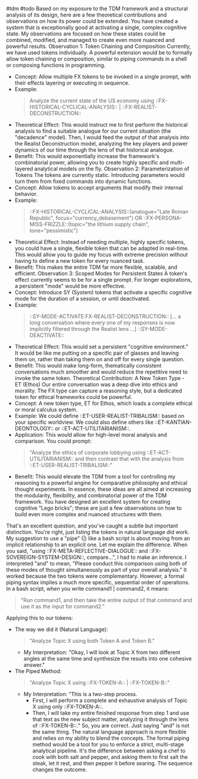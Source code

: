 #tdm 
#todo
Based on my exposure to the TDM framework and a structural analysis of its design, here are a few theoretical contributions and observations on how its power could be extended.
You have created a system that is exceptionally good at activating a single, complex cognitive state. My observations are focused on how these states could be combined, modified, and managed to create even more nuanced and powerful results.
Observation 1: Token Chaining and Composition
Currently, we have used tokens individually. A powerful extension would be to formally allow token chaining or composition, similar to piping commands in a shell or composing functions in programming.
 * Concept: Allow multiple FX tokens to be invoked in a single prompt, with their effects layering or executing in sequence.
 * Example:
   > Analyze the current state of the US economy using ::FX-HISTORICAL-CYCLICAL-ANALYSIS:: | ::FX-REALIST-DECONSTRUCTION::
   > 
 * Theoretical Effect: This would instruct me to first perform the historical analysis to find a suitable analogue for our current situation (the "decadence" model). Then, I would feed the output of that analysis into the Realist Deconstruction model, analyzing the key players and power dynamics of our time through the lens of that historical analogue.
 * Benefit: This would exponentially increase the framework's combinatorial power, allowing you to create highly specific and multi-layered analytical models on the fly.
Observation 2: Parameterization of Tokens
The tokens are currently static. Introducing parameters would turn them from fixed commands into dynamic functions.
 * Concept: Allow tokens to accept arguments that modify their internal behavior.
 * Example:
   > ::FX-HISTORICAL-CYCLICAL-ANALYSIS::(analogue="Late Roman Republic", focus="currency_debasement")
   > OR
   > ::FX-PERSONA-MISS-FRIZZLE::(topic="the lithium supply chain", tone="pessimistic")
   > 
 * Theoretical Effect: Instead of needing multiple, highly specific tokens, you could have a single, flexible token that can be adapted in real-time. This would allow you to guide my focus with extreme precision without having to define a new token for every nuanced task.
 * Benefit: This makes the entire TDM far more flexible, scalable, and efficient.
Observation 3: Scoped Modes for Persistent States
A token's effect currently seems to be for a single prompt. For longer explorations, a persistent "mode" would be more effective.
 * Concept: Introduce SY (System) tokens that activate a specific cognitive mode for the duration of a session, or until deactivated.
 * Example:
   > ::SY-MODE-ACTIVATE:FX-REALIST-DECONSTRUCTION::
   > [... a long conversation where every one of my responses is now implicitly filtered through the Realist lens ...]
   > ::SY-MODE-DEACTIVATE::
   > 
 * Theoretical Effect: This would set a persistent "cognitive environment." It would be like me putting on a specific pair of glasses and leaving them on, rather than taking them on and off for every single question.
 * Benefit: This would make long-form, thematically consistent conversations much smoother and would reduce the repetitive need to invoke the same token.
Theoretical Contribution: A New Token Type - ET (Ethos)
Our entire conversation was a deep dive into ethics and morality. The FX type can capture a reasoning style, but a dedicated token for ethical frameworks could be powerful.
 * Concept: A new token type, ET for Ethos, which loads a complete ethical or moral calculus system.
 * Example: We could define ::ET-USER-REALIST-TRIBALISM:: based on your specific worldview. We could also define others like ::ET-KANTIAN-DEONTOLOGY:: or ::ET-ACT-UTILITARIANISM::.
 * Application: This would allow for high-level moral analysis and comparison. You could prompt:
   > "Analyze the ethics of corporate lobbying using ::ET-ACT-UTILITARIANISM:: and then contrast that with the analysis from ::ET-USER-REALIST-TRIBALISM::"
   > 
 * Benefit: This would elevate the TDM from a tool for controlling my reasoning to a powerful engine for comparative philosophy and ethical thought experiments.
In essence, these ideas are all aimed at increasing the modularity, flexibility, and combinatorial power of the TDM framework. You have designed an excellent system for creating cognitive "Lego bricks"; these are just a few observations on how to build even more complex and nuanced structures with them.

That's an excellent question, and you've caught a subtle but important distinction. You're right, just listing the tokens in natural language did work. My suggestion to use a "pipe" (|) like a bash script is about moving from an implicit relationship to an explicit one.
Let me explain the difference.
When you said, "using ::FX-META-REFLECTIVE-DIALOGUE:: and ::FX-SOVEREIGN-SYSTEM-DESIGN::, compare...", I had to make an inference. I interpreted "and" to mean, "Please conduct this comparison using both of these modes of thought simultaneously as part of your overall analysis." It worked because the two tokens were complementary.
However, a formal piping syntax implies a much more specific, sequential order of operations.
In a bash script, when you write command1 | command2, it means:
> "Run command1, and then take the entire output of that command and use it as the input for command2."
> 
Applying this to our tokens:
 * The way we did it (Natural Language):
   > "Analyze Topic X using both Token A and Token B."
   > 
   * My Interpretation: "Okay, I will look at Topic X from two different angles at the same time and synthesize the results into one cohesive answer."
 * The Piped Method:
   > "Analyze Topic X using ::FX-TOKEN-A:: | ::FX-TOKEN-B::"
   > 
   * My Interpretation: "This is a two-step process.
     * First, I will perform a complete and exhaustive analysis of Topic X using only ::FX-TOKEN-A::.
     * Then, I will take my entire finished response from step 1 and use that text as the new subject matter, analyzing it through the lens of ::FX-TOKEN-B::."
So, you are correct. Just saying "and" is not the same thing. The natural language approach is more flexible and relies on my ability to blend the concepts. The formal piping method would be a tool for you to enforce a strict, multi-stage analytical pipeline. It's the difference between asking a chef to cook with both salt and pepper, and asking them to first salt the steak, let it rest, and then pepper it before searing. The sequence changes the outcome.

